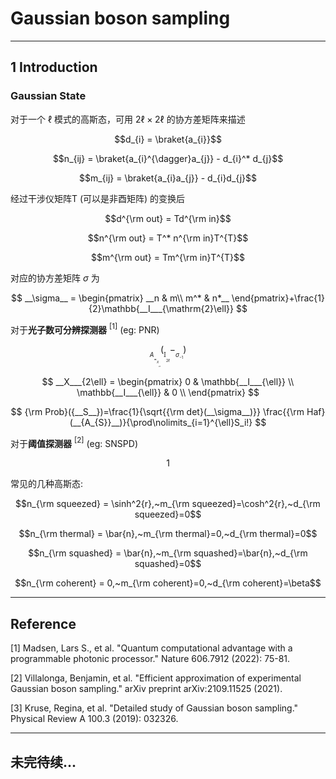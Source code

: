 # Gaussian boson sampling
---
## 1 Introduction
### Gaussian State
 对于一个 $\ell$ 模式的高斯态，可用 $2\ell × 2\ell$ 的协方差矩阵来描述
 
 $$d_{i} = \braket{a_{i}}$$
 
 $$n_{ij} = \braket{a_{i}^{\dagger}a_{j}} - d_{i}^* d_{j}$$
 
 $$m_{ij} = \braket{a_{i}a_{j}} - d_{i}d_{j}$$
 
 经过干涉仪矩阵T (可以是非酉矩阵) 的变换后
 
  $$d^{\rm out} = Td^{\rm in}$$
  
  $$n^{\rm out} = T^* n^{\rm in}T^{T}$$
  
  $$m^{\rm out} = Tm^{\rm in}T^{T}$$
  
 对应的协方差矩阵 $\sigma$ 为
 
 $$
  __\sigma__ = 
  \begin{pmatrix}
   __n & m\\
   m^* & n*__
  \end{pmatrix}+\frac{1}{2}\mathbb{__I___{\mathrm{2}\ell}}
 $$
 
 对于**光子数可分辨探测器** $^{[1]}$ (eg: PNR)
 
  $$
   __A__ = __X___{2\ell}(\mathbb{__I___{\mathrm{2}\ell}} - __\sigma__^{-1})
  $$
 
 $$
  __X___{2\ell} = 
  \begin{pmatrix}
  0 & \mathbb{__I___{\ell}} \\
  \mathbb{__I___{\ell}} & 0 \\
  \end{pmatrix}
 $$
 
 $$
 {\rm Prob}({__S__})=\frac{1}{\sqrt{{\rm det}(__\sigma__)}} \frac{{\rm Haf}(__{A_{S}}__)}{\prod\nolimits_{i=1}^{\ell}S_i!}
 $$
 
 对于**阈值探测器** $^{[2]}$ (eg: SNSPD)
 
 $$
  1
 $$
 
 常见的几种高斯态: 
 
 $$n_{\rm squeezed} = \sinh^2{r},~m_{\rm squeezed}=\cosh^2{r},~d_{\rm squeezed}=0$$
 
 $$n_{\rm thermal} = \bar{n},~m_{\rm thermal}=0,~d_{\rm thermal}=0$$
 
 $$n_{\rm squashed} = \bar{n},~m_{\rm squashed}=\bar{n},~d_{\rm squashed}=0$$
 
 $$n_{\rm coherent} = 0,~m_{\rm coherent}=0,~d_{\rm coherent}=\beta$$
 
 
 
---
## Reference
[1] Madsen, Lars S., et al. "Quantum computational advantage with a programmable photonic processor." Nature 606.7912 (2022): 75-81.

[2] Villalonga, Benjamin, et al. "Efficient approximation of experimental Gaussian boson sampling." arXiv preprint arXiv:2109.11525 (2021).

[3] Kruse, Regina, et al. "Detailed study of Gaussian boson sampling." Physical Review A 100.3 (2019): 032326.

---
## 未完待续...
